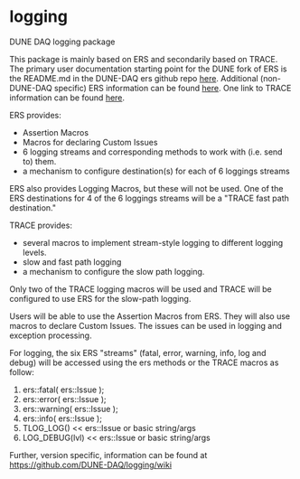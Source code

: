 # logging
DUNE DAQ logging package

This package is mainly based on ERS and secondarily based on TRACE.
The primary user documentation starting point for the DUNE fork of ERS is the README.md in the DUNE-DAQ ers github repo [here](https://github.com/DUNE-DAQ/ers). Additional (non-DUNE-DAQ specific) ERS information can be found [here](https://atlas-tdaq-monitoring.web.cern.ch/OH/refman/ERSHowTo.html).
One link to TRACE information can be found [here](https://cdcvs.fnal.gov/redmine/projects/trace/wiki).

ERS provides:
- Assertion Macros
- Macros for declaring Custom Issues
- 6 logging streams and corresponding methods to work with (i.e. send to) them.
- a mechanism to configure destination(s) for each of 6 loggings streams

ERS also provides Logging Macros, but these will not be used. One of the ERS destinations for 4 of the 6 loggings
streams will be a "TRACE fast path destination."

TRACE provides:
- several macros to implement stream-style logging to different logging levels.
- slow and fast path logging
- a mechanism to configure the slow path logging.

Only two of the TRACE logging macros will be used and TRACE will be configured to use ERS for the slow-path logging.

Users will be able to use the Assertion Macros from ERS. They will also use macros to declare Custom Issues. The issues can be used in logging and exception processing.

For logging, the six ERS "streams" (fatal, error, warning, info, log and debug) will be accessed using
the ers methods or the TRACE macros as follow:

1. ers::fatal( ers::Issue );
2. ers::error( ers::Issue );
3. ers::warning( ers::Issue );
4. ers::info( ers::Issue );
5. TLOG_LOG()       << ers::Issue or basic string/args
6. LOG_DEBUG(lvl)  << ers::Issue or basic string/args

Further, version specific, information can be found at https://github.com/DUNE-DAQ/logging/wiki
